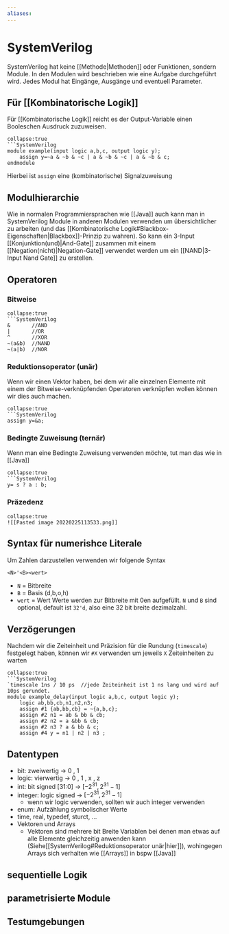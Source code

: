 ```yaml
---
aliases: 
---
```

# SystemVerilog
SystemVerilog hat keine [[Methode|Methoden]] oder Funktionen, sondern Module. In den Modulen wird beschrieben wie eine Aufgabe durchgeführt wird. Jedes Modul hat Eingänge, Ausgänge und eventuell Parameter.
## Für [[Kombinatorische Logik]]
Für [[Kombinatorische Logik]] reicht es der Output-Variable einen Booleschen Ausdruck zuzuweisen.
```ad-example 
collapse:true
```SystemVerilog
module example(input logic a,b,c, output logic y);
	assign y=~a & ~b & ~c | a & ~b & ~c | a & ~b & c;
endmodule
```
Hierbei ist `assign` eine (kombinatorische) Signalzuweisung
## Modulhierarchie
Wie in normalen Programmiersprachen wie [[Java]] auch kann man in SystemVerilog Module in anderen Modulen verwenden um übersichtlicher zu arbeiten (und das [[Kombinatorische Logik#Blackbox-Eigenschaften|Blackbox]]-Prinzip zu wahren). So kann ein 3-Input [[Konjunktion(und)|And-Gate]] zusammen mit einem [[Negation(nicht)|Negation-Gate]] verwendet werden um ein [[NAND|3-Input Nand Gate]] zu erstellen.
## Operatoren
### Bitweise
```ad-note
collapse:true
```SystemVerilog
&		//AND
|       //OR
^		//XOR
~(a&b)	//NAND
~(a|b)	//NOR
```
### Reduktionsoperator (unär)
Wenn wir einen Vektor haben, bei dem wir alle einzelnen Elemente mit einem der Bitweise-verknüpfenden Operatoren verknüpfen wollen können wir dies auch machen.
```ad-example
collapse:true
```SystemVerilog
assign y=&a;
```
### Bedingte Zuweisung (ternär)
Wenn man eine Bedingte Zuweisung verwenden möchte, tut man das wie in [[Java]]
```ad-example
collapse:true
```SystemVerilog
y= s ? a : b;
```
### Präzedenz
```ad-note
collapse:true
![[Pasted image 20220225113533.png]]
```
## Syntax für numerishce Literale
Um Zahlen darzustellen verwenden wir folgende Syntax
```SystemVerilog
<N>'<B><wert>
```
- `N` =  Bitbreite
- `B` = Basis (d,b,o,h)
- `wert` = Wert
Werte werden zur Bitbreite mit 0en aufgefüllt.
`N` und `B` sind optional, default ist `32'd`, also eine 32 bit breite dezimalzahl.
## Verzögerungen
Nachdem wir die Zeiteinheit und Präzision für die Rundung (`timescale`) festgelegt haben, können wir `#X` verwenden um jeweils `X` Zeiteinheiten zu warten
```ad-example
collapse:true
```SystemVerilog
`timescale 1ns / 10 ps	//jede Zeiteinheit ist 1 ns lang und wird auf 10ps gerundet.
module example_delay(input logic a,b,c, output logic y);
	logic ab,bb,cb,n1,n2,n3;
	assign #1 {ab,bb,cb} = ~{a,b,c};
	assign #2 n1 = ab & bb & cb;
	assign #2 n2 = a &bb & cb;
	assign #2 n3 ? a & bb & c;
	assign #4 y = n1 | n2 | n3 ;
```
## Datentypen
- bit: zweiwertig -> 0 , 1
- logic: vierwertig -> 0 , 1 , x , z
- int: bit signed \[31:0] -> $[-2^{31},2^{31}-1]$
- integer: logic signed ->  $[-2^{31},2^{31}-1]$
	- wenn wir logic verwenden, sollten wir auch integer verwenden
- enum: Aufzählung symbolischer Werte
- time, real, typedef, sturct, ...
- Vektoren und Arrays
	- Vektoren sind mehrere bit Breite Variablen bei denen man etwas auf alle Elemente gleichzeitig anwenden kann (Siehe[[SystemVerilog#Reduktionsoperator unär|hier]]), wohingegen Arrays sich verhalten wie [[Arrays]] in bspw [[Java]]
## sequentielle Logik
## parametrisierte Module
## Testumgebungen